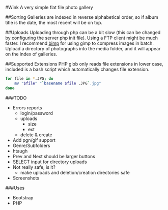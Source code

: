 #Wink
A very simple flat file photo gallery

##Sorting
Galleries are indexed in reverse alphabetical order, so if album title is the date, the most recent will be on top.

##Uploads
Uploading through php can be a bit slow (this can be changed by configuring the server php init file). Using a FTP client might be much faster. I recommend [bimp](http://www.alessandrofrancesconi.it/projects/bimp/) for using gimp to compress images in batch. Upload a directory of photographs into the media folder, and it will appear on the index of galleries.

##Supported Extensions
PHP glob only reads file extensions in lower case, included is a bash script which automatically changes file extension.

```bash
for file in *.JPG; do
    mv "$file" "`basename $file .JPG`.jpg"
done
```

###TODO
- Errors reports
    - login/password
    - uploads
        - size
        - ext
    - delete & create
- Add pgn/gif support
- Genre/Subfolders
- htaugh
- Prev and Next should be larger buttons
- SELECT input for directory uploads
- Not really safe, is it?
    - make uploads and deletion/creation directories safe
- Screenshots
    
###Uses
- Bootstrap
- PHP
